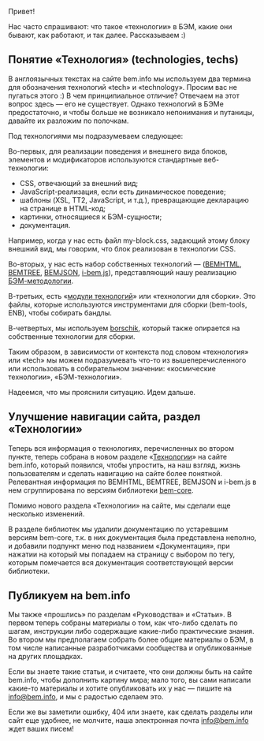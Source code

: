 Привет!

Нас часто спрашивают: что такое «технологии» в БЭМ, какие они бывают, как работают, и так далее. Рассказываем :)

## Понятие «Технология» (technologies, techs)

В англоязычных текстах на сайте bem.info мы используем два термина для обозначения технологий «tech» и «technology». Просим вас не пугаться этого :) В чем принципиальное отличие? Отвечаем на этот вопрос здесь — его не существует. Однако технологий в БЭМе предостаточно, и чтобы больше не возникало непонимания и путаницы, давайте их разложим по полочкам.

Под технологиями мы подразумеваем следующее:

Во-первых, для реализации поведения и внешнего вида блоков, элементов и модификаторов используются стандартные веб-технологии:
* CSS, отвечающий за внешний вид;
* JavaScript-реализация, если есть динамическое поведение;
* шаблоны (XSL, TT2, JavaScript, и т.д.), превращающие декларацию на странице в HTML-код;
* картинки, относящиеся к БЭМ-сущности;
* документация.

Например, когда у нас есть файл my-block.css, задающий этому блоку внешний вид, мы говорим, что блок реализован в технологии CSS.

Во-вторых, у нас есть набор собственных технологий — ([BEMHTML](https://ru.bem.info/technology/bemhtml/current/reference/), [BEMTREE](https://ru.bem.info/technology/bemtree/current/bemtree/), [BEMJSON](https://ru.bem.info/technology/bemjson/current/bemjson/), [i-bem.js](https://ru.bem.info/technology/i-bem/current/i-bem-js/)), представляющий нашу реализацию [БЭМ-методологии](https://ru.bem.info/method/).

В-третьих, есть «[модули технологий](https://ru.bem.info/tools/bem/bem-tools/tech-modules/)» или «технологии для сборки». Это файлы, которые используются инструментами для сборки (bem-tools, ENB), чтобы собирать бандлы.

В-четвертых, мы используем [borschik](https://ru.bem.info/tools/optimizers/borschik/), который также опирается на собственные технологии для сборки.

Таким образом, в зависимости от контекста под словом «технология» или «tech» мы можем подразумевать что-то из вышеперечисленного или использовать в собирательном значении: «космические технологии», «БЭМ-технологии».

Надеемся, что мы прояснили ситуацию. Идем дальше.

## Улучшение навигации сайта, раздел «Технологии»

Теперь вся информация о технологиях, перечисленных во втором пункте, теперь собрана в новом разделе «[Технологии](https://ru.bem.info/technology/)» на сайте bem.info, который появился, чтобы упростить, на наш взгляд, жизнь пользователям и сделать навигацию на сайте более понятной. Релевантная информация по BEMHTML, BEMTREE, BEMJSON и i-bem.js в нем сгруппирована по версиям библиотеки [bem-core](https://ru.bem.info/libs/bem-core/).

Помимо нового раздела «Технологии» на сайте, мы сделали еще несколько изменений.

В разделе библиотек мы удалили документацию по устаревшим версиям bem-core, т.к. в них документация была представлена неполно, и добавили подпункт меню под названием «Документация», при нажатии на который мы попадаем на страницу с выбором по тегу, которым помечается вся документация соответствующей версии библиотеки.

## Публикуем на bem.info

Мы также «прошлись» по разделам «Руководства» и «Статьи». В первом теперь собраны материалы о том, как что-либо сделать по шагам, инструкции либо содержащие какие-либо практические знания. Во втором мы предполагаем собрать более общие материалы о БЭМ, в том числе написанные разработчиками сообщества и опубликованные на других площадках.

Если вы знаете такие статьи, и считаете, что они должны быть на сайте bem.info, чтобы дополнить картину мира; мало того, вы сами написали какие-то материалы и хотите опубликовать их у нас — пишите на [info@bem.info](mailto:info@bem.info), и мы с радостью сделаем это.

Если же вы заметили ошибку, 404 или знаете, как сделать разделы или сайт еще удобнее, не молчите, наша электронная почта [info@bem.info](mailto:info@bem.info) ждет ваших писем!
